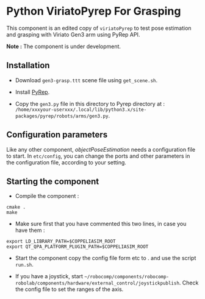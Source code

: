 # Python ViriatoPyrep For Grasping

This component is an edited copy of `viriatoPyrep` to test pose estimation and grasping with Viriato Gen3 arm using PyRep API.

**Note :** The component is under development.

## Installation

-   Download `gen3-grasp.ttt` scene file using `get_scene.sh`.

-   Install [PyRep](https://github.com/stepjam/PyRep).

-   Copy the `gen3.py` file in this directory to Pyrep directory at : `/home/xxxyour-userxxx/.local/lib/python3.x/site-packages/pyrep/robots/arms/gen3.py`.

## Configuration parameters

Like any other component, *objectPoseEstimation* needs a configuration file to start. In `etc/config`, you can change the ports and other parameters in the configuration file, according to your setting.

## Starting the component

-   Compile the component :
```
cmake .
make
```

-   Make sure first that you have commented this two lines, in case you have them :
 ```
export LD_LIBRARY_PATH=$COPPELIASIM_ROOT
export QT_QPA_PLATFORM_PLUGIN_PATH=$COPPELIASIM_ROOT
```

-   Start the component copy the config file form etc to . and use the script `run.sh`. 

-   If you have a joystick, start `~/robocomp/components/robocomp-robolab/components/hardware/external_control/joystickpublish`. Check the config file to set the ranges of the axis.
